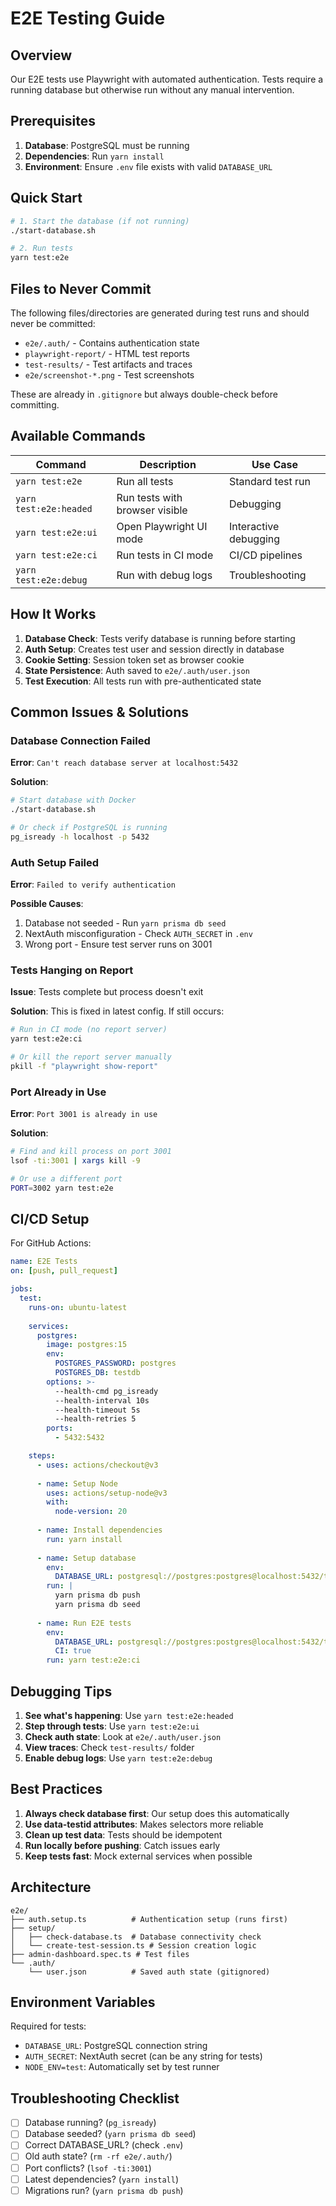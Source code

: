# E2E Testing Guide

## Overview

Our E2E tests use Playwright with automated authentication. Tests require a running database but otherwise run without any manual intervention.

## Prerequisites

1. **Database**: PostgreSQL must be running
2. **Dependencies**: Run `yarn install`
3. **Environment**: Ensure `.env` file exists with valid `DATABASE_URL`

## Quick Start

```bash
# 1. Start the database (if not running)
./start-database.sh

# 2. Run tests
yarn test:e2e
```

## Files to Never Commit

The following files/directories are generated during test runs and should never be committed:
- `e2e/.auth/` - Contains authentication state
- `playwright-report/` - HTML test reports
- `test-results/` - Test artifacts and traces
- `e2e/screenshot-*.png` - Test screenshots

These are already in `.gitignore` but always double-check before committing.

## Available Commands

| Command | Description | Use Case |
|---------|-------------|----------|
| `yarn test:e2e` | Run all tests | Standard test run |
| `yarn test:e2e:headed` | Run tests with browser visible | Debugging |
| `yarn test:e2e:ui` | Open Playwright UI mode | Interactive debugging |
| `yarn test:e2e:ci` | Run tests in CI mode | CI/CD pipelines |
| `yarn test:e2e:debug` | Run with debug logs | Troubleshooting |

## How It Works

1. **Database Check**: Tests verify database is running before starting
2. **Auth Setup**: Creates test user and session directly in database
3. **Cookie Setting**: Session token set as browser cookie
4. **State Persistence**: Auth saved to `e2e/.auth/user.json`
5. **Test Execution**: All tests run with pre-authenticated state

## Common Issues & Solutions

### Database Connection Failed

**Error**: `Can't reach database server at localhost:5432`

**Solution**:
```bash
# Start database with Docker
./start-database.sh

# Or check if PostgreSQL is running
pg_isready -h localhost -p 5432
```

### Auth Setup Failed

**Error**: `Failed to verify authentication`

**Possible Causes**:
1. Database not seeded - Run `yarn prisma db seed`
2. NextAuth misconfiguration - Check `AUTH_SECRET` in `.env`
3. Wrong port - Ensure test server runs on 3001

### Tests Hanging on Report

**Issue**: Tests complete but process doesn't exit

**Solution**: This is fixed in latest config. If still occurs:
```bash
# Run in CI mode (no report server)
yarn test:e2e:ci

# Or kill the report server manually
pkill -f "playwright show-report"
```

### Port Already in Use

**Error**: `Port 3001 is already in use`

**Solution**:
```bash
# Find and kill process on port 3001
lsof -ti:3001 | xargs kill -9

# Or use a different port
PORT=3002 yarn test:e2e
```

## CI/CD Setup

For GitHub Actions:

```yaml
name: E2E Tests
on: [push, pull_request]

jobs:
  test:
    runs-on: ubuntu-latest
    
    services:
      postgres:
        image: postgres:15
        env:
          POSTGRES_PASSWORD: postgres
          POSTGRES_DB: testdb
        options: >-
          --health-cmd pg_isready
          --health-interval 10s
          --health-timeout 5s
          --health-retries 5
        ports:
          - 5432:5432

    steps:
      - uses: actions/checkout@v3
      
      - name: Setup Node
        uses: actions/setup-node@v3
        with:
          node-version: 20
          
      - name: Install dependencies
        run: yarn install
        
      - name: Setup database
        env:
          DATABASE_URL: postgresql://postgres:postgres@localhost:5432/testdb
        run: |
          yarn prisma db push
          yarn prisma db seed
          
      - name: Run E2E tests
        env:
          DATABASE_URL: postgresql://postgres:postgres@localhost:5432/testdb
          CI: true
        run: yarn test:e2e:ci
```

## Debugging Tips

1. **See what's happening**: Use `yarn test:e2e:headed`
2. **Step through tests**: Use `yarn test:e2e:ui`
3. **Check auth state**: Look at `e2e/.auth/user.json`
4. **View traces**: Check `test-results/` folder
5. **Enable debug logs**: Use `yarn test:e2e:debug`

## Best Practices

1. **Always check database first**: Our setup does this automatically
2. **Use data-testid attributes**: Makes selectors more reliable
3. **Clean up test data**: Tests should be idempotent
4. **Run locally before pushing**: Catch issues early
5. **Keep tests fast**: Mock external services when possible

## Architecture

```
e2e/
├── auth.setup.ts          # Authentication setup (runs first)
├── setup/
│   ├── check-database.ts  # Database connectivity check
│   └── create-test-session.ts # Session creation logic
├── admin-dashboard.spec.ts # Test files
└── .auth/
    └── user.json          # Saved auth state (gitignored)
```

## Environment Variables

Required for tests:
- `DATABASE_URL`: PostgreSQL connection string
- `AUTH_SECRET`: NextAuth secret (can be any string for tests)
- `NODE_ENV=test`: Automatically set by test runner

## Troubleshooting Checklist

- [ ] Database running? (`pg_isready`)
- [ ] Database seeded? (`yarn prisma db seed`)
- [ ] Correct DATABASE_URL? (check `.env`)
- [ ] Old auth state? (`rm -rf e2e/.auth/`)
- [ ] Port conflicts? (`lsof -ti:3001`)
- [ ] Latest dependencies? (`yarn install`)
- [ ] Migrations run? (`yarn prisma db push`) 